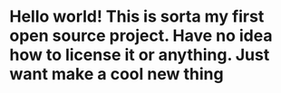 # Hello world! This is sorta my first open source project. Have no idea how to license it or anything. Just want make a cool new thing
